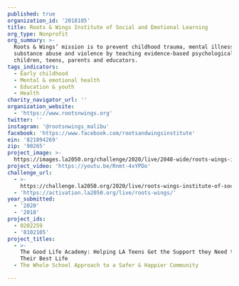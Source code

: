 ```yaml
---
published: true
organization_id: '2018105'
title: Roots & Wings Institute of Social and Emotional Learning
org_type: Nonprofit
org_summary: >-
  Roots & Wings’ mission is to prevent childhood trauma, mental illness,
  substance abuse and violence by teaching evidence-based psychological tools to
  children, teens, parents and educators.
tags_indicators:
  - Early childhood
  - Mental & emotional health
  - Education & youth
  - Health
charity_navigator_url: ''
organization_website:
  - 'https://www.rootsnwings.org'
twitter: ''
instagram: '@rootsnwings_malibu'
facebook: 'https://www.facebook.com/rootsandwingsinstitute'
ein: '821894269'
zip: '90265'
project_image: >-
  https://images.la2050.org/challenge/2020/live/2048-wide/roots-wings-institute-of-social-and-emotional-learning.jpg
project_video: 'https://youtu.be/Rnmt-4xYPDo'
challenge_url:
  - >-
    https://challenge.la2050.org/2020/live/roots-wings-institute-of-social-and-emotional-learning/
  - 'https://activation.la2050.org/live/roots-wings/'
year_submitted:
  - '2020'
  - '2018'
project_ids:
  - 0202259
  - '8102105'
project_titles:
  - >-
    The Good Life Academy: Helping LA Teens Get the Support they Need to Live
    Their Best Life
  - The Whole School Approach to a Safer & Happier Community

---
```


